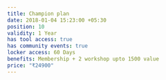 ```yaml
---
title: Champion plan
date: 2018-01-04 15:23:00 +05:30
position: 10
validity: 1 Year
has tool access: true
has community events: true
locker access: 60 Days
benefits: Membership + 2 workshop upto 1500 value
price: "₹24900"
---
```


